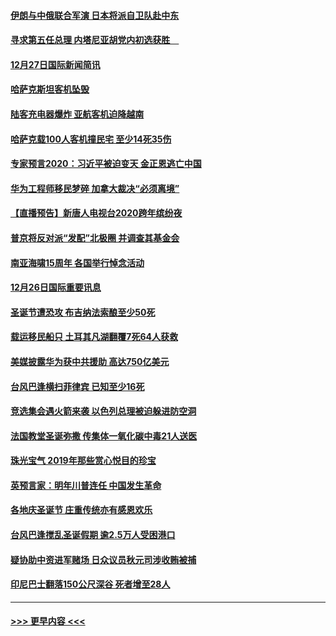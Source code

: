 #### [伊朗与中俄联合军演 日本将派自卫队赴中东](../pages/prog202/a102738823.md?t=12280255) 
#### [寻求第五任总理 内塔尼亚胡党内初选获胜　](../pages/prog202/a102738772.md?t=12280255) 
#### [12月27日国际新闻简讯](../pages/prog202/a102738604.md?t=12280255) 
#### [哈萨克斯坦客机坠毁](../pages/prog202/a102738606.md?t=12280255) 
#### [陆客充电器爆炸 亚航客机迫降越南](../pages/prog202/a102738530.md?t=12280255) 
#### [哈萨克载100人客机撞民宅 至少14死35伤](../pages/prog202/a102738485.md?t=12280255) 
#### [专家预言2020：习近平被迫变天 金正恩逃亡中国](../pages/prog202/a102738340.md?t=12280255) 
#### [华为工程师移民梦碎 加拿大裁决“必须离境”](../pages/prog202/a102738306.md?t=12280255) 
#### [【直播预告】新唐人电视台2020跨年缤纷夜](../pages/prog202/a102738273.md?t=12280255) 
#### [普京将反对派“发配”北极圈 并调查其基金会](../pages/prog202/a102738056.md?t=12280255) 
#### [南亚海啸15周年 各国举行悼念活动](../pages/prog202/a102738043.md?t=12280255) 
#### [12月26日国际重要讯息](../pages/prog202/a102737872.md?t=12280255) 
#### [圣诞节遭恐攻 布吉纳法索酿至少50死](../pages/prog202/a102737869.md?t=12280255) 
#### [载运移民船只 土耳其凡湖翻覆7死64人获救](../pages/prog202/a102737839.md?t=12280255) 
#### [美媒披露华为获中共援助 高达750亿美元](../pages/prog202/a102737744.md?t=12280255) 
#### [台风巴逢横扫菲律宾 已知至少16死](../pages/prog202/a102737673.md?t=12280255) 
#### [竞选集会遇火箭来袭 以色列总理被迫躲进防空洞](../pages/prog202/a102737659.md?t=12280255) 
#### [法国教堂圣诞弥撒 传集体一氧化碳中毒21人送医](../pages/prog202/a102737634.md?t=12280255) 
#### [珠光宝气 2019年那些赏心悦目的珍宝](../pages/prog202/a102737509.md?t=12280255) 
#### [英预言家：明年川普连任 中国发生革命](../pages/prog202/a102737473.md?t=12280255) 
#### [各地庆圣诞节 庄重传统亦有感恩欢乐](../pages/prog202/a102737408.md?t=12280255) 
#### [台风巴逢搅乱圣诞假期 逾2.5万人受困港口](../pages/prog202/a102737251.md?t=12280255) 
#### [疑协助中资进军赌场 日众议员秋元司涉收贿被捕](../pages/prog202/a102737233.md?t=12280255) 
#### [印尼巴士翻落150公尺深谷 死者增至28人](../pages/prog202/a102737223.md?t=12280255) 

----
#### [ >>> 更早内容 <<< ](../indexes/prog202-earlier.md)
